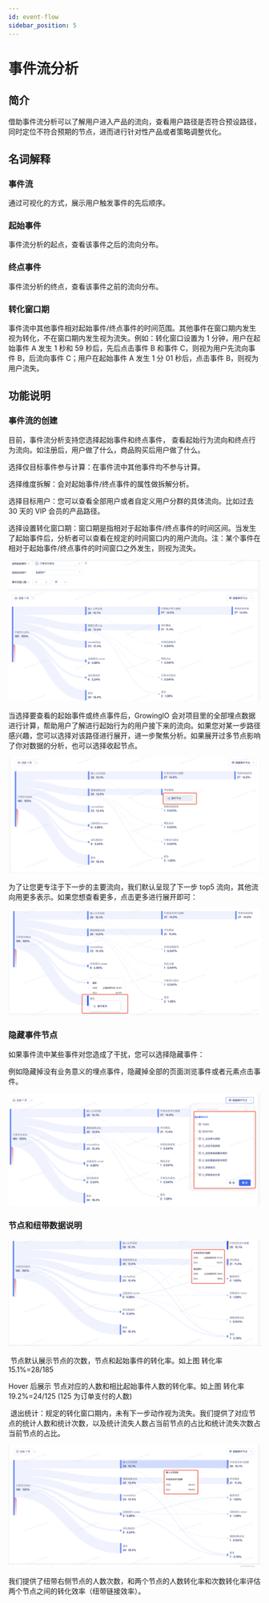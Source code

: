 ```yaml
---
id: event-flow
sidebar_position: 5
---
```


# 事件流分析

## 简介

借助事件流分析可以了解用户进入产品的流向，查看用户路径是否符合预设路径，同时定位不符合预期的节点，进而进行针对性产品或者策略调整优化。

## 名词解释

### 事件流

通过可视化的方式，展示用户触发事件的先后顺序。

### 起始事件

事件流分析的起点，查看该事件之后的流向分布。

### 终点事件

事件流分析的终点，查看该事件之前的流向分布。

### 转化窗口期

事件流中其他事件相对起始事件/终点事件的时间范围。其他事件在窗口期内发生视为转化，不在窗口期内发生视为流失。例如：转化窗口设置为 1 分钟，用户在起始事件 A 发生 1 秒和 59 秒后，先后点击事件 B 和事件 C，则视为用户先流向事件 B，后流向事件 C；用户在起始事件 A 发生 1 分 01 秒后，点击事件 B，则视为用户流失。

## 功能说明

### 事件流的创建

目前，事件流分析支持您选择起始事件和终点事件， 查看起始行为流向和终点行为流向。如注册后，用户做了什么，商品购买后用户做了什么。

选择仅目标事件参与计算：在事件流中其他事件均不参与计算。

选择维度拆解：会对起始事件/终点事件的属性做拆解分析。

选择目标用户：您可以查看全部用户或者自定义用户分群的具体流向。比如过去 30 天的 VIP 会员的产品路径。

选择设置转化窗口期：窗口期是指相对于起始事件/终点事件的时间区间。当发生了起始事件后，分析者可以查看在规定的时间窗口内的用户流向。注：某个事件在相对于起始事件/终点事件的时间窗口之外发生，则视为流失。

![事件流的创建](/img/5e319751f2e596922948b00ff84ec7720610d4ce0d9d5d4d59d601c63255203b__2022-06-28.png)

当选择要查看的起始事件或终点事件后，GrowingIO 会对项目里的全部埋点数据进行计算，帮助用户了解进行起始行为的用户接下来的流向。如果您对某一步路径感兴趣，您可以选择对该路径进行展开，进一步聚焦分析。如果展开过多节点影响了你对数据的分析，也可以选择收起节点。

![picture 2](/img/42b4a9d4fea0ad6b337723f7c2f49668762dc0b14087c28f8679d2f3354073a0__2022-06-28.png)

为了让您更专注于下一步的主要流向，我们默认呈现了下一步 top5 流向，其他流向用更多表示。如果您想查看更多，点击更多进行展开即可：

![picture 3](/img/e920f726ef7703859cbf92bbac193a5028bf46dbce711e35318e70e94d88daf6_pic_1656400683123_2022-06-28.png)

### 隐藏事件节点

如果事件流中某些事件对您造成了干扰，您可以选择隐藏事件：

例如隐藏掉没有业务意义的埋点事件，隐藏掉全部的页面浏览事件或者元素点击事件。

![picture 4](/img/7e18a091375bf06425ddc52c7a89e7cd98a7164185754e8b003110452a30eb05_pic_1656400722118_2022-06-28.png)

### 节点和纽带数据说明

![picture 5](/img/ee9c0d8cf32b14640a078c2b3670600cc60898390b9783b9cc35bde87e138873_pic_1656400755552_2022-06-28.png)

‌ 节点默认展示节点的次数，节点和起始事件的转化率。如上图 转化率 15.1%=28/185

‌Hover 后展示 节点对应的人数和相比起始事件人数的转化率。如上图 转化率 19.2%=24/125 (125 为订单支付的人数)

‌ 退出统计：规定的转化窗口期内，未有下一步动作视为流失。我们提供了对应节点的统计人数和统计次数，以及统计流失人数占当前节点的占比和统计流失次数占当前节点的占比。

![picture 6](/img/cff660335e08075d6552cc7384b1014eb2a476186a0832323fa3b17fb877bf63_pic_1656400826015_2022-06-28.png)

我们提供了纽带右侧节点的人数次数，和两个节点的人数转化率和次数转化率评估两个节点之间的转化效率（纽带链接效率）。
